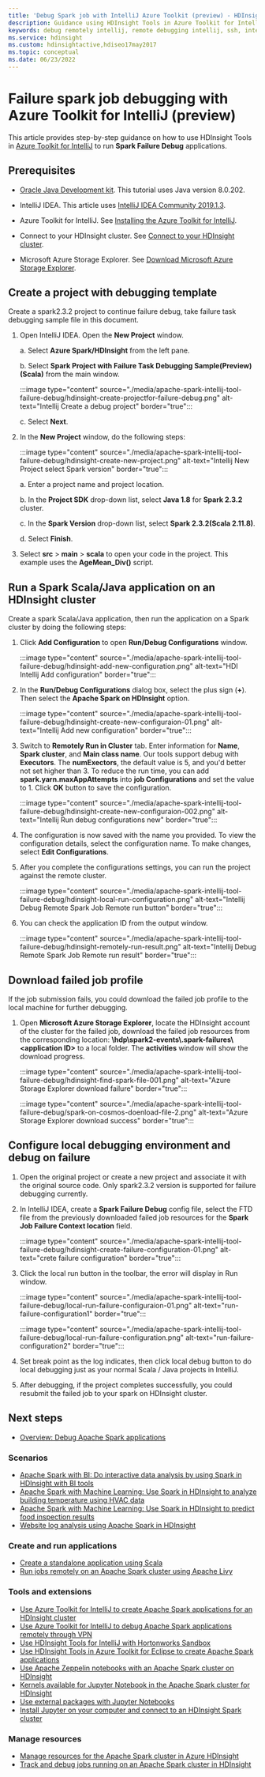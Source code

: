 ```yaml
---
title: 'Debug Spark job with IntelliJ Azure Toolkit (preview) - HDInsight'
description: Guidance using HDInsight Tools in Azure Toolkit for IntelliJ to debug applications
keywords: debug remotely intellij, remote debugging intellij, ssh, intellij, hdinsight, debug intellij, debugging
ms.service: hdinsight
ms.custom: hdinsightactive,hdiseo17may2017
ms.topic: conceptual
ms.date: 06/23/2022
---
```


# Failure spark job debugging with Azure Toolkit for IntelliJ (preview)

This article provides step-by-step guidance on how to use HDInsight Tools in [Azure Toolkit for IntelliJ](/azure/developer/java/toolkit-for-intellij) to run **Spark Failure Debug** applications.

## Prerequisites

* [Oracle Java Development kit](https://www.oracle.com/technetwork/java/javase/downloads/jdk8-downloads-2133151.html). This tutorial uses Java version 8.0.202.
  
* IntelliJ IDEA. This article uses [IntelliJ IDEA Community 2019.1.3](https://www.jetbrains.com/idea/download/#section=windows).
  
* Azure Toolkit for IntelliJ. See [Installing the Azure Toolkit for IntelliJ](/azure/developer/java/toolkit-for-intellij/installation).

* Connect to your HDInsight cluster. See [Connect to your HDInsight cluster](apache-spark-intellij-tool-plugin.md).

* Microsoft Azure Storage Explorer. See [Download Microsoft Azure Storage Explorer](https://azure.microsoft.com/features/storage-explorer/).

## Create a project with debugging template

Create a spark2.3.2 project to continue failure debug, take failure task​ debugging sample file in this document.

1. Open IntelliJ IDEA. Open the **New Project** window.

   a. Select **Azure Spark/HDInsight** from the left pane.

   b. Select **Spark Project with Failure Task Debugging Sample(Preview)(Scala)** from the main window.

     :::image type="content" source="./media/apache-spark-intellij-tool-failure-debug/hdinsight-create-projectfor-failure-debug.png" alt-text="Intellij Create a debug project" border="true":::

   c. Select **Next**.

2. In the **New Project** window, do the following steps:

   :::image type="content" source="./media/apache-spark-intellij-tool-failure-debug/hdinsight-create-new-project.png" alt-text="Intellij New Project select Spark version" border="true":::

   a. Enter a project name and project location.

   b. In the **Project SDK** drop-down list, select **Java 1.8** for **Spark 2.3.2** cluster.

   c. In the **Spark Version** drop-down list, select **Spark 2.3.2(Scala 2.11.8)**.

   d. Select **Finish**.

3. Select **src** > **main** > **scala** to open your code in the project. This example uses the **AgeMean_Div()** script.

## Run a Spark ​Scala/Java application on an HDInsight cluster

Create a spark Scala​/Java application, then run the application on a Spark cluster by doing the following steps:

1. Click **Add Configuration** to open **Run/Debug Configurations** window.

   :::image type="content" source="./media/apache-spark-intellij-tool-failure-debug/hdinsight-add-new-configuration.png" alt-text="HDI Intellij Add configuration" border="true":::

2. In the **Run/Debug Configurations** dialog box, select the plus sign (**+**). Then select the **Apache Spark on HDInsight** option.

   :::image type="content" source="./media/apache-spark-intellij-tool-failure-debug/hdinsight-create-new-configuraion-01.png" alt-text="Intellij Add new configuration" border="true":::

3. Switch to **Remotely Run in Cluster** tab. Enter information for **Name**, **Spark cluster**, and **Main class name**. Our tools support debug with **Executors**. The **numExectors**, the default value is 5, and you'd better not set higher than 3. To reduce the run time, you can add **spark.yarn.maxAppAttempts** into **job Configurations** and set the value to 1. Click **OK** button to save the configuration.

   :::image type="content" source="./media/apache-spark-intellij-tool-failure-debug/hdinsight-create-new-configuraion-002.png" alt-text="Intellij Run debug configurations new" border="true":::

4. The configuration is now saved with the name you provided. To view the configuration details, select the configuration name. To make changes, select **Edit Configurations**.

5. After you complete the configurations settings, you can run the project against the remote cluster.

   :::image type="content" source="./media/apache-spark-intellij-tool-failure-debug/hdinsight-local-run-configuration.png" alt-text="Intellij Debug Remote Spark Job Remote run button" border="true":::

6. You can check the application ID from the output window.

   :::image type="content" source="./media/apache-spark-intellij-tool-failure-debug/hdinsight-remotely-run-result.png" alt-text="Intellij Debug Remote Spark Job Remote run result" border="true":::

## Download failed job profile

​If the job submission fails, you could download the failed job profile to the local machine for further debugging.

1. Open **Microsoft Azure Storage Explorer**, locate the HDInsight account of the cluster for the failed job, download the failed job resources from the corresponding location: **\hdp\spark2-events\\.spark-failures\\\<application ID>** to a local folder.​ The **activities** window will show the download progress.

   :::image type="content" source="./media/apache-spark-intellij-tool-failure-debug/hdinsight-find-spark-file-001.png" alt-text="Azure Storage Explorer download failure" border="true":::

   :::image type="content" source="./media/apache-spark-intellij-tool-failure-debug/spark-on-cosmos-doenload-file-2.png" alt-text="Azure Storage Explorer download success" border="true":::

## Configure local debugging environment and debug on failure​​

1. Open the original project​ or create a new project and associate it with the original source code​.​ Only spark2.3.2 version is supported for failure debugging currently.

1. In IntelliJ IDEA, create a **Spark Failure Debug** config file, select the FTD file from the previously downloaded failed job resources for the **Spark Job Failure Context location** field.

   :::image type="content" source="./media/apache-spark-intellij-tool-failure-debug/hdinsight-create-failure-configuration-01.png" alt-text="crete failure configuration" border="true":::

1. Click the local run button in the toolbar, the error will display in Run window.

   :::image type="content" source="./media/apache-spark-intellij-tool-failure-debug/local-run-failure-configuraion-01.png" alt-text="run-failure-configuration1" border="true":::

   :::image type="content" source="./media/apache-spark-intellij-tool-failure-debug/local-run-failure-configuration.png" alt-text="run-failure-configuration2" border="true":::

1. Set break point as the log indicates, then click local debug button to do local debugging just as your normal Scala / Java projects in IntelliJ.

1. After debugging, ​if the project completes successfully​​​, ​you could resubmit the failed job to your spark on HDInsight cluster.

## <a name="seealso"></a>Next steps

* [Overview: Debug Apache Spark applications](apache-spark-intellij-tool-debug-remotely-through-ssh.md)

### Scenarios

* [Apache Spark with BI: Do interactive data analysis by using Spark in HDInsight with BI tools](apache-spark-use-bi-tools.md)
* [Apache Spark with Machine Learning: Use Spark in HDInsight to analyze building temperature using HVAC data](apache-spark-ipython-notebook-machine-learning.md)
* [Apache Spark with Machine Learning: Use Spark in HDInsight to predict food inspection results](apache-spark-machine-learning-mllib-ipython.md)
* [Website log analysis using Apache Spark in HDInsight](./apache-spark-custom-library-website-log-analysis.md)

### Create and run applications

* [Create a standalone application using Scala](./apache-spark-create-standalone-application.md)
* [Run jobs remotely on an Apache Spark cluster using Apache Livy](apache-spark-livy-rest-interface.md)

### Tools and extensions

* [Use Azure Toolkit for IntelliJ to create Apache Spark applications for an HDInsight cluster](apache-spark-intellij-tool-plugin.md)
* [Use Azure Toolkit for IntelliJ to debug Apache Spark applications remotely through VPN](apache-spark-intellij-tool-plugin-debug-jobs-remotely.md)
* [Use HDInsight Tools for IntelliJ with Hortonworks Sandbox](../hadoop/apache-hadoop-visual-studio-tools-get-started.md)
* [Use HDInsight Tools in Azure Toolkit for Eclipse to create Apache Spark applications](./apache-spark-eclipse-tool-plugin.md)
* [Use Apache Zeppelin notebooks with an Apache Spark cluster on HDInsight](apache-spark-zeppelin-notebook.md)
* [Kernels available for Jupyter Notebook in the Apache Spark cluster for HDInsight](apache-spark-jupyter-notebook-kernels.md)
* [Use external packages with Jupyter Notebooks](apache-spark-jupyter-notebook-use-external-packages.md)
* [Install Jupyter on your computer and connect to an HDInsight Spark cluster](apache-spark-jupyter-notebook-install-locally.md)

### Manage resources

* [Manage resources for the Apache Spark cluster in Azure HDInsight](apache-spark-resource-manager.md)
* [Track and debug jobs running on an Apache Spark cluster in HDInsight](apache-spark-job-debugging.md)
